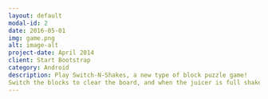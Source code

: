 ```yaml
---
layout: default
modal-id: 2
date: 2016-05-01
img: game.png
alt: image-alt
project-date: April 2014
client: Start Bootstrap
category: Android
description: Play Switch-N-Shakes, a new type of block puzzle game!
Switch the blocks to clear the board, and when the juicer is full shake to shuffle!
---
```


